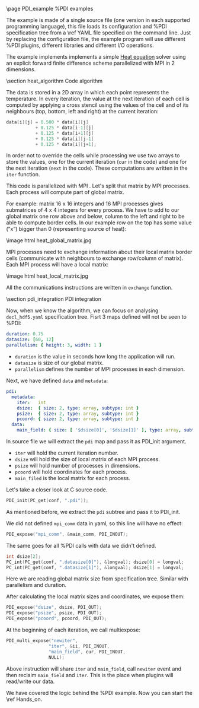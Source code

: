 \page PDI_example %PDI examples

The example is made of a single source file (one version in each supported
programming language), this file loads its configuration and %PDI specification
tree from a \ref YAML file specified on the command line.
Just by replacing the configuration file, the example program will use different
%PDI plugins, different libraries and different I/O operations.

The example implements implements a simple
[Heat equation](https://en.wikipedia.org/wiki/Heat_equation) solver using an
explicit forward finite difference scheme parallelized with MPI in 2 dimensions.

\section heat_algorithm Code algorithm

The data is stored in a 2D array in which each point represents the temperature.
In every iteration, the value at the next iteration of each cell is computed by
applying a cross stencil using the values of the cell and of its neighbours
(top, bottom, left and right) at the current iteration:

```C
data[i][j] = 0.500 * data[i][j]
           + 0.125 * data[i-1][j]
           + 0.125 * data[i+1][j]
           + 0.125 * data[i][j-1]
           + 0.125 * data[i][j+1];
```

In order not to override the cells while processing we use two arrays to store
the values, one for the current iteration (`cur` in the code) and one for the
next iteration (`next` in the code).
These computations are written in the `iter` function.

This code is parallelized with MPI .
Let's split that matrix by MPI processes.
Each process will compute part of global matrix.

For example: matrix 16 x 16 integers and 16 MPI processes gives submatrices of 4 x 4 integers for every process.
We have to add to our global matrix one row above and below, column to the left and right to be able to compute border cells. In our example row on the top has some value (”x”) bigger than 0 (representing source of heat):

\image html heat_global_matrix.jpg

MPI processes need to exchange information about their local matrix border cells 
(communicate with neighbours to exchange row/column of matrix). Each MPI process will have a local matrix:

\image html heat_local_matrix.jpg

All the communications instructions are written in `exchange` function.

\section pdi_integration PDI integration

Now, when we know the algorithm, we can focus on analysing `decl_hdf5.yaml` specification tree.
 Fisrt 3 maps defined will not
be seen to %PDI:
```yaml
duration: 0.75
datasize: [60, 12]
parallelism: { height: 3, width: 1 }
```
- `duration` is the value in seconds how long the application will run.
- `datasize` is size of our global matrix.
- `parallelism` defines the number of MPI processes in each dimension.

Next, we have defined `data` and `metadata`:
```yaml
pdi:
  metadata:
    iter:   int
    dsize:  { size: 2, type: array, subtype: int }
    psize:  { size: 2, type: array, subtype: int }
    pcoord: { size: 2, type: array, subtype: int }
  data:
    main_field: { size: [ '$dsize[0]', '$dsize[1]' ], type: array, subtype: double }
```

In source file we will extract the `pdi` map and pass it as PDI_init argument.
- `iter` will hold the current iteration number.
- `dsize` will hold the size of local matrix of each MPI process.
- `psize` will hold number of processes in dimensions.
- `pcoord` will hold coordinates for each process.
- `main_filed` is the local matrix for each process.

Let's take a closer look at C source code.

```C
PDI_init(PC_get(conf, ".pdi"));
```
As mentioned before, we extract the `pdi` subtree and pass it to PDI_init.

We did not defined `mpi_comm` data in yaml, so this line will have no effect:
```C
PDI_expose("mpi_comm", &main_comm, PDI_INOUT);
```
The same goes for all %PDI calls with data we didn't defined.

```C
int dsize[2];
PC_int(PC_get(conf, ".datasize[0]"), &longval); dsize[0] = longval;
PC_int(PC_get(conf, ".datasize[1]"), &longval); dsize[1] = longval;
```
Here we are reading global matrix size from specification tree. Similar with parallelism and duration.

After calculating the local matrix sizes and coordinates, we expose them:
```C
PDI_expose("dsize", dsize, PDI_OUT);
PDI_expose("psize", psize, PDI_OUT);
PDI_expose("pcoord", pcoord, PDI_OUT);
```

At the beginning of each iteration, we call multiexpose:
```C
PDI_multi_expose("newiter",
				"iter", &ii, PDI_INOUT,
				"main_field", cur, PDI_INOUT,
				NULL);
```
Above instruction will share `iter` and `main_field`, call `newiter` event and then reclaim `main_field` and `iter`.
This is the place when plugins will read/write our data.

We have covered the logic behind the %PDI example. Now you can start the \ref Hands_on.
